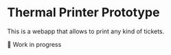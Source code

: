 # Thermal Printer Prototype

This is a webapp that allows to print any kind of tickets.

🚧 Work in progress